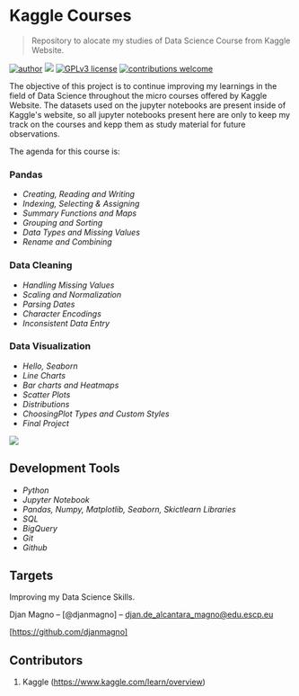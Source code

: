 # Kaggle Courses
> Repository to alocate my studies of Data Science Course from Kaggle Website.

[![author](https://img.shields.io/badge/author-djanmagno-red.svg)](https://www.linkedin.com/in/djan-de-alcantara-magno-698a8a106/) [![](https://img.shields.io/badge/python-3.7+-blue.svg)](https://www.python.org/downloads/release/python-365/) [![GPLv3 license](https://img.shields.io/badge/License-GPLv3-blue.svg)](http://perso.crans.org/besson/LICENSE.html) [![contributions welcome](https://img.shields.io/badge/contributions-welcome-brightgreen.svg?style=flat)](https://github.com/djanmagno/data_science/issues)

The objective of this project is to continue improving my learnings in the field of Data Science throughout the micro courses offered by Kaggle Website. The datasets used on the jupyter notebooks are present inside of Kaggle's website, so all jupyter notebooks present here are only to keep my track on the courses and kepp them as study material for future observations.

The agenda for this course is:
  
  ### Pandas
  
   * *Creating, Reading and Writing*
   * *Indexing, Selecting & Assigning*
   * *Summary Functions and Maps*
   * *Grouping and Sorting*
   * *Data Types and Missing Values*
   * *Rename and Combining*
   
  ### Data Cleaning
  
   * *Handling Missing Values*
   * *Scaling and Normalization*
   * *Parsing Dates*
   * *Character Encodings*
   * *Inconsistent Data Entry*
  
  ### Data Visualization
  
   * *Hello, Seaborn*
   * *Line Charts*
   * *Bar charts and Heatmaps*
   * *Scatter Plots*
   * *Distributions*
   * *ChoosingPlot Types and Custom Styles*
   * *Final Project*

![](../header.png)

## Development Tools

* *Python*
* *Jupyter Notebook*
* *Pandas, Numpy, Matplotlib, Seaborn, Skictlearn Libraries*
* *SQL*
* *BigQuery*
* *Git*
* *Github*

## Targets

Improving my Data Science Skills.

Djan Magno – [@djanmagno] – djan.de_alcantara_magno@edu.escp.eu

[https://github.com/djanmagno]

## Contributors

1. Kaggle (https://www.kaggle.com/learn/overview)
